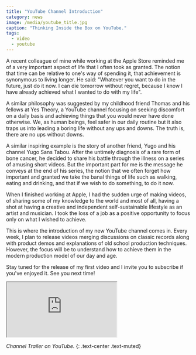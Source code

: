 ```yaml
---
title: "YouTube Channel Introduction"
category: news
image: /media/youtube_title.jpg
caption: "Thinking Inside the Box on YouTube."
tags:
  - video
  - youtube
---
```


A recent colleague of mine while working at the Apple Store reminded me of a very important aspect of life that I often took as granted. The notion that time can be relative to one's way of spending it, that achievement is synonymous to living longer. He said: "Whatever you want to do in the future, just do it now. I can die tomorrow without regret, because I know I have already achieved what I wanted to do with my life".

A similar philosophy was suggested by my childhood friend Thomas and his fellows at Yes Theory, a YouTube channel focusing on seeking discomfort on a daily basis and achieving things that you would never have done otherwise. We, as human beings, feel safer in our daily routine but it also traps us into leading a boring life without any ups and downs. The truth is, there are no ups without downs.

A similar inspiring example is the story of another friend, Yugo and his channel Yugo Sans Tabou. After the untimely diagnosis of a rare form of bone cancer, he decided to share his battle through the illness on a series of amusing short videos. But the important part for me is the message he conveys at the end of his series, the notion that we often forget how important and granted we take the banal things of life such as walking, eating and drinking, and that if we wish to do something, to do it now.

When I finished working at Apple, I had the sudden urge of making videos, of sharing some of my knowledge to the world and most of all, having a shot at having a creative and independent self-sustainable lifestyle as an artist and musician. I took the loss of a job as a positive opportunity to focus only on what I wished to achieve.

This is where the introduction of my new YouTube channel comes in. Every week, I plan to release videos merging discussions on classic records along with product demos and explanations of old school production techniques. However, the focus will be to understand how to achieve them in the modern production model of our day and age.

Stay tuned for the release of my first video and I invite you to subscribe if you've enjoyed it. See you next time!

<div class="embed-responsive embed-responsive-16by9">
	<iframe class="embed-responsive-item" src="https://www.youtube.com/embed/xN1xyDhzmdI"></iframe>
</div>

_Channel Trailer on YouTube._
{: .text-center .text-muted}
